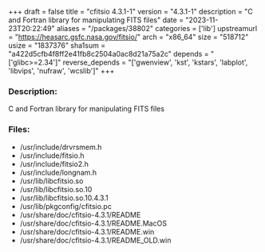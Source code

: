 +++
draft = false
title = "cfitsio 4.3.1-1"
version = "4.3.1-1"
description = "C and Fortran library for manipulating FITS files"
date = "2023-11-23T20:22:49"
aliases = "/packages/38802"
categories = ['lib']
upstreamurl = "https://heasarc.gsfc.nasa.gov/fitsio/"
arch = "x86_64"
size = "518712"
usize = "1837376"
sha1sum = "a422d5cfb4f8ff2e41fb8c2504a0ac8d21a75a2c"
depends = "['glibc>=2.34']"
reverse_depends = "['gwenview', 'kst', 'kstars', 'labplot', 'libvips', 'nufraw', 'wcslib']"
+++
### Description: 
C and Fortran library for manipulating FITS files

### Files: 
* /usr/include/drvrsmem.h
* /usr/include/fitsio.h
* /usr/include/fitsio2.h
* /usr/include/longnam.h
* /usr/lib/libcfitsio.so
* /usr/lib/libcfitsio.so.10
* /usr/lib/libcfitsio.so.10.4.3.1
* /usr/lib/pkgconfig/cfitsio.pc
* /usr/share/doc/cfitsio-4.3.1/README
* /usr/share/doc/cfitsio-4.3.1/README.MacOS
* /usr/share/doc/cfitsio-4.3.1/README.win
* /usr/share/doc/cfitsio-4.3.1/README_OLD.win
